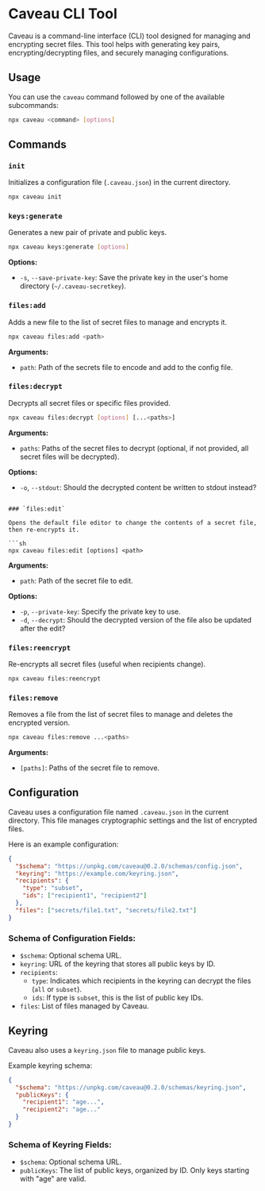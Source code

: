 # Caveau CLI Tool

Caveau is a command-line interface (CLI) tool designed for managing and encrypting secret files. This tool helps with generating key pairs, encrypting/decrypting files, and securely managing configurations.

## Usage

You can use the `caveau` command followed by one of the available subcommands:

```sh
npx caveau <command> [options]
```

## Commands

### `init`

Initializes a configuration file (`.caveau.json`) in the current directory.

```sh
npx caveau init
```

### `keys:generate`

Generates a new pair of private and public keys.

```sh
npx caveau keys:generate [options]
```

**Options:**
- `-s`, `--save-private-key`: Save the private key in the user's home directory (`~/.caveau-secretkey`).

### `files:add`

Adds a new file to the list of secret files to manage and encrypts it.

```sh
npx caveau files:add <path>
```

**Arguments:**
- `path`: Path of the secrets file to encode and add to the config file.

### `files:decrypt`

Decrypts all secret files or specific files provided.

```sh
npx caveau files:decrypt [options] [...<paths>]
```

**Arguments:**
- `paths`: Paths of the secret files to decrypt (optional, if not provided, all secret files will be decrypted).

**Options:**
- `-o`, `--stdout`: Should the decrypted content be written to stdout instead?
```

### `files:edit`

Opens the default file editor to change the contents of a secret file, then re-encrypts it.

```sh
npx caveau files:edit [options] <path>
```

**Arguments:**
- `path`: Path of the secret file to edit.

**Options:**
- `-p`, `--private-key`: Specify the private key to use.
- `-d`, `--decrypt`: Should the decrypted version of the file also be updated after the edit?

### `files:reencrypt`

Re-encrypts all secret files (useful when recipients change).

```sh
npx caveau files:reencrypt
```

### `files:remove`

Removes a file from the list of secret files to manage and deletes the encrypted version.

```sh
npx caveau files:remove ...<paths>
```

**Arguments:**
- `[paths]`: Paths of the secret file to remove.

## Configuration

Caveau uses a configuration file named `.caveau.json` in the current directory. This file manages cryptographic settings and the list of encrypted files.

Here is an example configuration:

```json
{
  "$schema": "https://unpkg.com/caveau@0.2.0/schemas/config.json",
  "keyring": "https://example.com/keyring.json",
  "recipients": {
    "type": "subset",
    "ids": ["recipient1", "recipient2"]
  },
  "files": ["secrets/file1.txt", "secrets/file2.txt"]
}
```

### Schema of Configuration Fields:

- `$schema`: Optional schema URL.
- `keyring`: URL of the keyring that stores all public keys by ID.
- `recipients`:
  - `type`: Indicates which recipients in the keyring can decrypt the files (`all` or `subset`).
  - `ids`: If type is `subset`, this is the list of public key IDs.
- `files`: List of files managed by Caveau.

## Keyring

Caveau also uses a `keyring.json` file to manage public keys.

Example keyring schema:

```json
{
  "$schema": "https://unpkg.com/caveau@0.2.0/schemas/keyring.json",
  "publicKeys": {
    "recipient1": "age...",
    "recipient2": "age..."
  }
}
```

### Schema of Keyring Fields:

- `$schema`: Optional schema URL.
- `publicKeys`: The list of public keys, organized by ID. Only keys starting with "age" are valid.

